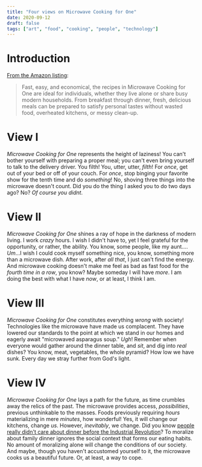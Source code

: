 ```yaml
---
title: "Four views on Microwave Cooking for One"
date: 2020-09-12
draft: false
tags: ["art", "food", "cooking", "people", "technology"]
---
```

# Introduction
[From the Amazon listing](https://www.amazon.com/Microwave-Cooking-One-Marie-Smith/dp/1565546660):
> Fast, easy, and economical, the recipes in Microwave Cooking for One are ideal for individuals, whether they live alone or share busy modern households. From breakfast through dinner, fresh, delicious meals can be prepared to satisfy personal tastes without wasted food, overheated kitchens, or messy clean-up.
# View I
_Microwave Cooking for One_ represents the height of laziness! You can't bother yourself with preparing a proper meal; you can't even bring yourself to talk to the delivery driver. You filth! You, utter, utter, _filth_! For _once_, get out of your bed or off of your couch. For _once_, stop binging your favorite show for the tenth time and do _something_! No, shoving three things into the microwave doesn't count. Did you do the thing I asked you to do two days ago? No? _Of course you didnt_.
# View II
_Microwave Cooking for One_ shines a ray of hope in the darkness of modern living. I work _crazy_ hours. I wish I didn't have to, yet I feel grateful for the opportunity, or rather, the ability. You know, some people, like my aunt.... _Um_...I wish I could cook myself something nice, you know, something more than a microwave dish. After work, after _all that_, I just can't find the energy. And microwave cooking doesn't make me feel as bad as fast food for the _fourth time in a row_, you know? Maybe someday I will have _more_. I am doing the best with what I have _now_, or at least, I think I am.
# View III
_Microwave Cooking for One_ constitutes everything _wrong_ with society! Technologies like the microwave have made us complacent. They have lowered our standards to the point at which we stand in our homes and eagerly await "microwaved asparagus soup." _Ugh_! Remember when everyone would gather around the dinner table, and _sit_, and dig into _real_ dishes? You know, meat, vegetables, the whole pyramid? How low we have sunk. Every day we stray further from God's light.
# View IV
_Microwave Cooking for One_ lays a path for the future, as time crumbles away the relics of the past. The microwave provides access, _possibilities_, previous unthinkable to the masses. Foods previously requiring _hours_ materializing in mere _minutes_, how wonderful! Yes, it will change our kitchens, change _us_. However, _inevitably_, we change. Did you know [people really didn't care about dinner before the Industrial Revolution](https://www.eater.com/ad/18285548/evolution-family-dinner-history)? To moralize about family dinner ignores the social context that forms our eating habits. No amount of moralizing alone will change the conditions of our society. And maybe, though you haven't accustomed yourself to it, the microwave cooks us a beautiful future. Or, at least, a way to cope.
